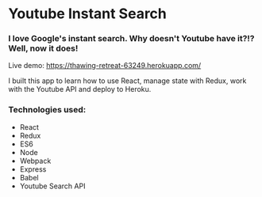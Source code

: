 # Youtube Instant Search

### I love Google's instant search. Why doesn't Youtube have it?!? Well, now it does!

Live demo: https://thawing-retreat-63249.herokuapp.com/

I built this app to learn how to use React, manage state with Redux, work with the Youtube API and deploy to Heroku.

### **Technologies used:**
- React
- Redux
- ES6
- Node
- Webpack
- Express
- Babel
- Youtube Search API
